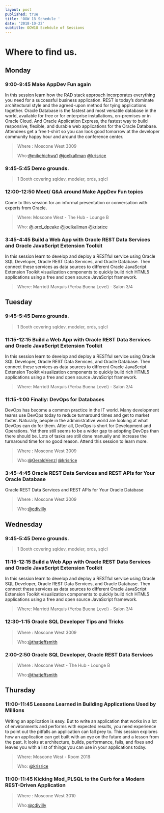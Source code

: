 ```yaml
---
layout: post
published: true
title: 'OOW 18 Schedule '
date: '2018-10-22'
subtitle: OOW18 Scehdule of Sessions
---
```

# Where to find us.

## Monday

### 9:00-9:45  Make AppDev Fun again 
In this session learn how the RAD stack approach incorporates everything you need for a successful business application. REST is today’s dominate architectural style and the agreed-upon method for tying applications together. Oracle Database is the fastest and most versatile database in the world, available for free or for enterprise installations, on-premises or in Oracle Cloud. And Oracle Application Express, the fastest way to build responsive, flexible, and durable web applications for the Oracle Database. Attendees get a free t-shirt so you can look good tomorrow at the developer community happy hour and around the conference center.


> Where : Moscone West 3009
> 
> Who:[@mikehichwa1](https://twitter.com/mikehichwa1)
>     [@joelkallman](http://twitter.com/@joelkallman)
>     [@krisrice](https://twitter.com/krisrice)
>              
             
### 9:45-5:45  Demo grounds.
> 1 Booth covering sqldev, modeler, ords, sqlcl
           
### 12:00-12:50 Meet/ Q&A around Make AppDev Fun topics 
Come to this session for an informal presentation or conversation with experts from Oracle.

>Where: Moscone West - The Hub - Lounge B
>
>Who:
>[@ orcl_dpeake](https://twitter.com/orcl_dpeake)
>[@joelkallman](http://twitter.com/@joelkallman)
>[@krisrice](https://twitter.com/krisrice)

### 3:45-4:45 Build a Web App with Oracle REST Data Services and Oracle JavaScript Extension Toolkit
In this session learn to develop and deploy a RESTful service using Oracle SQL Developer, Oracle REST Data Services, and Oracle Database. Then connect these services as data sources to different Oracle JavaScript Extension Toolkit visualization components to quickly build rich HTML5 applications using a free and open source JavaScript framework.


>Where: Marriott Marquis (Yerba Buena Level) - Salon 3/4

## Tuesday
### 9:45-5:45  Demo grounds.
> 1 Booth covering sqldev, modeler, ords, sqlcl

### 11:15-12:15 Build a Web App with Oracle REST Data Services and Oracle JavaScript Extension Toolkit
In this session learn to develop and deploy a RESTful service using Oracle SQL Developer, Oracle REST Data Services, and Oracle Database. Then connect these services as data sources to different Oracle JavaScript Extension Toolkit visualization components to quickly build rich HTML5 applications using a free and open source JavaScript framework.


>Where: Marriott Marquis (Yerba Buena Level) - Salon 3/4

### 11:15-1:00 Finally: DevOps for Databases
DevOps has become a common practice in the IT world. Many development teams use DevOps today to reduce turnaround times and get to market faster. Naturally, people in the administrative world are looking at what DevOps can do for them. After all, DevOps is short for Development and Operations. Yet there still seems to be a wider gap to adopting DevOps than there should be. Lots of tasks are still done manually and increase the turnaround time for no good reason. Attend this session to learn more.


> Where : Moscone West 3009
> 
> Who:[@GeraldVenzl](https://twitter.com/GeraldVenzl)
>     [@krisrice](https://twitter.com/krisrice)


### 3:45-4:45 Oracle REST Data Services and REST APIs for Your Oracle Database
Oracle REST Data Services and REST APIs for Your Oracle Database

> Where : Moscone West 3009
> 
> Who:[@cdivilly](https://twitter.com/cdivilly)

## Wednesday
### 9:45-5:45  Demo grounds.
> 1 Booth covering sqldev, modeler, ords, sqlcl


### 11:15-12:15 Build a Web App with Oracle REST Data Services and Oracle JavaScript Extension Toolkit
In this session learn to develop and deploy a RESTful service using Oracle SQL Developer, Oracle REST Data Services, and Oracle Database. Then connect these services as data sources to different Oracle JavaScript Extension Toolkit visualization components to quickly build rich HTML5 applications using a free and open source JavaScript framework.


>Where: Marriott Marquis (Yerba Buena Level) - Salon 3/4

### 12:30-1:15 Oracle SQL Developer Tips and Tricks
> Where : Moscone West 3009
> 
> Who:[@thatjeffsmith](https://twitter.com/thatjeffsmith)


### 2:00-2:50 Oracle SQL Developer, Oracle REST Data Services
> Where : Moscone West - The Hub - Lounge B
> 
> Who:[@thatjeffsmith](https://twitter.com/thatjeffsmith)

## Thursday

### 11:00-11:45 Lessons Learned in Building Applications Used by Millions
Writing an application is easy. But to write an application that works in a lot of environments and performs with expected results, you need experience to point out the pitfalls an application can fall prey to. This session explores how an application can get built with an eye on the future and a lesson from the past. It looks at architecture, builds, performance, fails, and fixes and leaves you with a list of things you can use in your applications today.


>Where: 	Moscone West - Room 2018
>
>Who:     [@krisrice](https://twitter.com/krisrice)

### 11:00-11:45 Kicking Mod_PLSQL to the Curb for a Modern REST-Driven Application

> Where : Moscone West 3010
> 
> Who:[@cdivilly](https://twitter.com/cdivilly)
